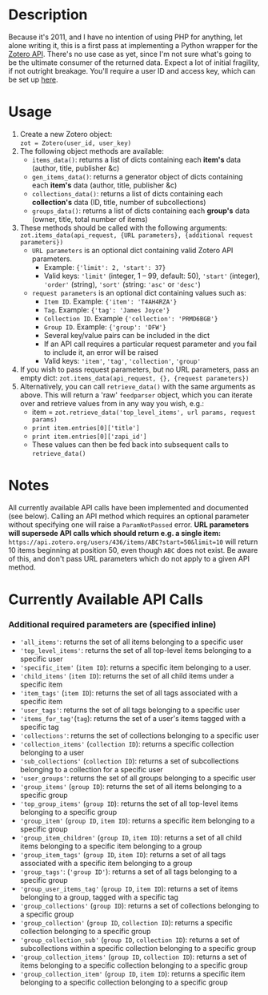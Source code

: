# Description #

Because it's 2011, and I have no intention of using PHP for anything, let alone writing it, this is a first pass at implementing a Python wrapper for the [Zotero API][1]. There's no use case as yet, since I'm not sure what's going to be the ultimate consumer of the returned data. Expect a lot of initial fragility, if not outright breakage. You'll require a user ID and access key, which can be set up [here][2].

# Usage #

1. Create a new Zotero object:  
`zot = Zotero(user_id, user_key)`
2. The following object methods are available:
    * `items_data()`: returns a list of dicts containing each **item's** data (author, title, publisher &c)
    * `gen_items_data()`: returns a generator object of dicts containing each **item's** data (author, title, publisher &c)
    * `collections_data()`: returns a list of dicts containing each **collection's** data (ID, title, number of subcollections)
    * `groups_data()`: returns a list of dicts containing each **group's** data (owner, title, total number of items)
3. These methods should be called with the following arguments:
`zot.items_data(api_request, {URL parameters}, {additional request parameters})`
    * `URL parameters` is an optional dict containing valid Zotero API parameters.
        * Example: `{'limit': 2, 'start': 37}`
        * Valid keys: `'limit'` (integer, 1 – 99, default: 50), `'start'` (integer), `'order'` (string), `'sort'` (string: `'asc'` or `'desc'`)
    * `request parameters` is an optional dict containing values such as:  
        * `Item ID`. Example: `{'item': 'T4AH4RZA'}`
        * `Tag`. Example: `{'tag': 'James Joyce'}`
        * `Collection ID`. Example `{'collection': 'PRMD6BGB'}`
        * `Group ID`. Example: `{'group': 'DFW'}`
        * Several key/value pairs can be included in the dict 
        * If an API call requires a particular request parameter and you fail to include it, an error will be raised
        * Valid keys: `'item'`, `'tag'`, `'collection'`, `'group'`
4. If you wish to pass request parameters, but no URL parameters, pass an empty dict: `zot.items_data(api_request, {}, {request parameters})`
5. Alternatively, you can call `retrieve_data()` with the same arguments as above. This will return a 'raw' `feedparser` object, which you can iterate over and retrieve values from in any way you wish, e.g.:
    * item = `zot.retrieve_data('top_level_items', url params, request params)`
    * `print item.entries[0]['title']`
    * `print item.entries[0]['zapi_id']`
    * These values can then be fed back into subsequent calls to `retrieve_data()`


# Notes #

All currently available API calls have been implemented and documented (see below). Calling an API method which requires an optional parameter without specifying one will raise a `ParamNotPassed` error. **URL parameters will supersede API calls which should return e.g. a single item:** `https://api.zotero.org/users/436/items/ABC?start=50&limit=10` will return 10 items beginning at position 50, even though `ABC` does not exist. Be aware of this, and don't pass URL parameters which do not apply to a given API method.


# Currently Available API Calls #

### Additional required parameters are (specified inline) ###


* `'all_items'`: returns the set of all items belonging to a specific user
* `'top_level_items'`: returns the set of all top-level items belonging to a specific user
* `'specific_item'` (`item ID`): returns a specific item belonging to a user.
* `'child_items'` (`item ID`): returns the set of all child items under a specific item 
* `'item_tags'` (`item ID`): returns the set of all tags associated with a specific item
* `'user_tags'`: returns the set of all tags belonging to a specific user
* `'items_for_tag'`(`tag`): returns the set of a user's items tagged with a specific tag
* `'collections'`: returns the set of collections belonging to a specific user
* `'collection_items'` (`collection ID`): returns a specific collection belonging to a user
* `'sub_collections'` (`collection ID`): returns a set of subcollections belonging to a collection for a specific user
* `'user_groups'`: returns the set of all groups belonging to a specific user
* `'group_items'` (`group ID`): returns the set of all items belonging to a specific group
* `'top_group_items'` (`group ID`): returns the set of all top-level items belonging to a specific group
* `'group_item'` (`group ID`, `item ID`): returns a specific item belonging to a specific group
* `'group_item_children'` (`group ID`, `item ID`): returns a set of all child items belonging to a specific item belonging to a group
* `'group_item_tags'` (`group ID`, `item ID`): returns a set of all tags associated with a specific item belonging to a group
* `'group_tags'`: (`'group ID'`): returns a set of all tags belonging to a specific group
* `'group_user_items_tag'` (`group ID`, `item ID`): returns a set of items belonging to a group, tagged with a specific tag
* `'group_collections'` (`group ID`): returns a set of collections belonging to a specific group
* `'group_collection'` (`group ID`, `collection ID`): returns a specific collection belonging to a specific group
* `'group_collection_sub'` (`group ID`, `collection ID`): returns a set of subcollections within a specific collection belonging to a specific group
* `'group_collection_items'` (`group ID`, `collection ID`): returns a set of items belonging to a specific collection belonging to a specific group
* `'group_collection_item'` (`group ID`, `item ID`): returns a specific item belonging to a specific collection belonging to a specific group


[1]: http://www.zotero.org/support/dev/server_api "Zotero Server API"
[2]: http://www.zotero.org/settings/keys/new "New Zotero Access Credentials"